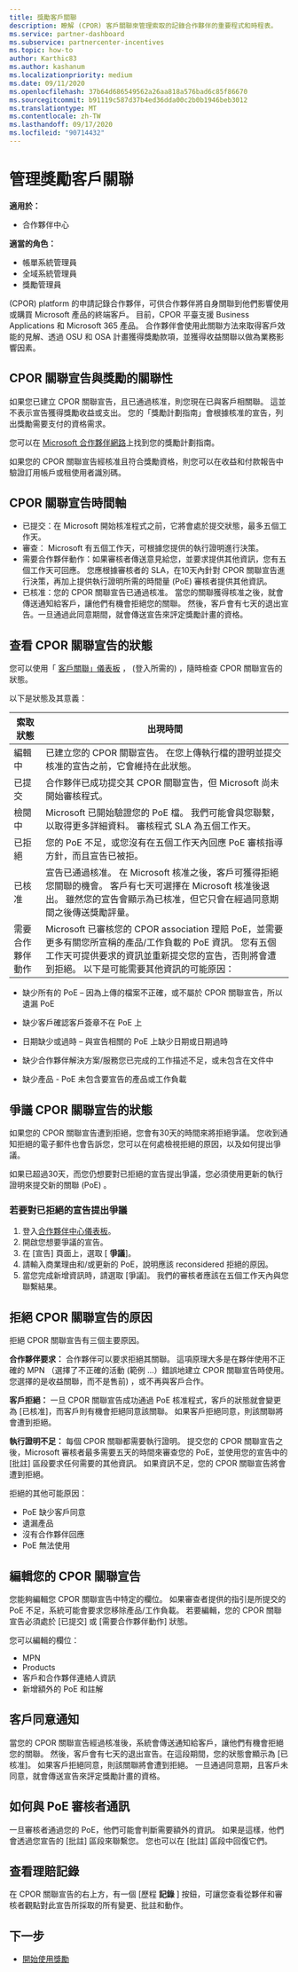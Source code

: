 ```yaml
---
title: 獎勵客戶關聯
description: 瞭解 (CPOR) 客戶關聯來管理索取的記錄合作夥伴的重要程式和時程表。
ms.service: partner-dashboard
ms.subservice: partnercenter-incentives
ms.topic: how-to
author: Karthic83
ms.author: kashanum
ms.localizationpriority: medium
ms.date: 09/11/2020
ms.openlocfilehash: 37b64d686549562a26aa818a576bad6c85f86670
ms.sourcegitcommit: b91119c587d37b4ed36dda00c2b0b1946beb3012
ms.translationtype: MT
ms.contentlocale: zh-TW
ms.lasthandoff: 09/17/2020
ms.locfileid: "90714432"
---
```

# <a name="manage-incentives-customer-associations"></a>管理獎勵客戶關聯

**適用於：**

- 合作夥伴中心

**適當的角色：**

- 帳單系統管理員
- 全域系統管理員
- 獎勵管理員

 (CPOR) platform 的申請記錄合作夥伴，可供合作夥伴將自身關聯到他們影響使用或購買 Microsoft 產品的終端客戶。 目前，CPOR 平臺支援 Business Applications 和 Microsoft 365 產品。 合作夥伴會使用此關聯方法來取得客戶效能的見解、透過 OSU 和 OSA 計畫獲得獎勵款項，並獲得收益關聯以做為業務影響因素。  

## <a name="how-your-cpor-association-claim-relates-to-incentives"></a>CPOR 關聯宣告與獎勵的關聯性

如果您已建立 CPOR 關聯宣告，且已通過核准，則您現在已與客戶相關聯。 這並不表示宣告獲得獎勵收益或支出。 您的「獎勵計劃指南」會根據核准的宣告，列出獎勵需要支付的資格需求。

您可以在 [Microsoft 合作夥伴網路](https://aka.ms/partnerincentives)上找到您的獎勵計劃指南。

如果您的 CPOR 關聯宣告經核准且符合獎勵資格，則您可以在收益和付款報告中驗證訂用帳戶或租使用者識別碼。 

## <a name="cpor-association-claims-timeline"></a>CPOR 關聯宣告時間軸

- 已提交：在 Microsoft 開始核准程式之前，它將會處於提交狀態，最多五個工作天。
- 審查： Microsoft 有五個工作天，可根據您提供的執行證明進行決策。
- 需要合作夥伴動作：如果審核者傳送意見給您，並要求提供其他資訊，您有五個工作天可回應。 您應根據審核者的 SLA，在10天內針對 CPOR 關聯宣告進行決策，再加上提供執行證明所需的時間量 (PoE) 審核者提供其他資訊。
- 已核准：您的 CPOR 關聯宣告已通過核准。 當您的關聯獲得核准之後，就會傳送通知給客戶，讓他們有機會拒絕您的關聯。 然後，客戶會有七天的退出宣告。一旦通過此同意期間，就會傳送宣告來評定獎勵計畫的資格。

## <a name="view-the-status-of-your-cpor-association-claim"></a>查看 CPOR 關聯宣告的狀態

您可以使用「 [客戶關聯」儀表板](https://partner.microsoft.com/dashboard/incentives/claims/associations) ， (登入所需的) ，隨時檢查 CPOR 關聯宣告的狀態。

以下是狀態及其意義：

| 索取狀態 | 出現時間 |
| ------ | ----------- | 
|  編輯中  | 已建立您的 CPOR 關聯宣告。 在您上傳執行檔的證明並提交核准的宣告之前，它會維持在此狀態。   |
|  已提交  | 合作夥伴已成功提交其 CPOR 關聯宣告，但 Microsoft 尚未開始審核程式。   |
|  檢閱中  | Microsoft 已開始驗證您的 PoE 檔。 我們可能會與您聯繫，以取得更多詳細資料。 審核程式 SLA 為五個工作天。  |
|  已拒絕  | 您的 PoE 不足，或您沒有在五個工作天內回應 PoE 審核指導方針，而且宣告已被拒。   |
|  已核准  | 宣告已通過核准。 在 Microsoft 核准之後，客戶可獲得拒絕您關聯的機會。 客戶有七天可選擇在 Microsoft 核准後退出。 雖然您的宣告會顯示為已核准，但它只會在經過同意期間之後傳送獎勵評量。   |
|  需要合作夥伴動作  | Microsoft 已審核您的 CPOR association 理賠 PoE，並需要更多有關您所宣稱的產品/工作負載的 PoE 資訊。 您有五個工作天可提供要求的資訊並重新提交您的宣告，否則將會遭到拒絕。 以下是可能需要其他資訊的可能原因：

- 缺少所有的 PoE – 因為上傳的檔案不正確，或不屬於 CPOR 關聯宣告，所以遺漏 PoE

- 缺少客戶確認客戶簽章不在 PoE 上

- 日期缺少或過時 – 與宣告相關的 PoE 上缺少日期或日期過時

- 缺少合作夥伴解決方案/服務您已完成的工作描述不足，或未包含在文件中

- 缺少產品 - PoE 未包含要宣告的產品或工作負載 

## <a name="dispute-the-status-of-a-cpor-association-claim"></a>爭議 CPOR 關聯宣告的狀態

如果您的 CPOR 關聯宣告遭到拒絕，您會有30天的時間來將拒絕爭議。 您收到通知拒絕的電子郵件也會告訴您，您可以在何處檢視拒絕的原因，以及如何提出爭議。  

如果已超過30天，而您仍想要對已拒絕的宣告提出爭議，您必須使用更新的執行證明來提交新的關聯 (PoE) 。 

### <a name="to-dispute-a-rejected-claim"></a>若要對已拒絕的宣告提出爭議

1. 登入[合作夥伴中心儀表板](https://partner.microsoft.com/dashboard/)。
2. 開啟您想要爭議的宣告。
3. 在 [宣告] 頁面上，選取 [ **爭議**]。
4. 請輸入商業理由和/或更新的 PoE，說明應該 reconsidered 拒絕的原因。
5. 當您完成新增資訊時，請選取 [爭議]。 我們的審核者應該在五個工作天內與您聯繫結果。

## <a name="reasons-a-cpor-association-claim-is-rejected"></a>拒絕 CPOR 關聯宣告的原因

拒絕 CPOR 關聯宣告有三個主要原因。

**合作夥伴要求：** 合作夥伴可以要求拒絕其關聯。 這項原理大多是在夥伴使用不正確的 MPN （選擇了不正確的活動 (範例 ...）錯誤地建立 CPOR 關聯宣告時使用。 您選擇的是收益關聯，而不是售前) ，或不再與客戶合作。

**客戶拒絕：** 一旦 CPOR 關聯宣告成功通過 PoE 核准程式，客戶的狀態就會變更為 [已核准]，而客戶則有機會拒絕同意該關聯。 如果客戶拒絕同意，則該關聯將會遭到拒絕。

**執行證明不足：** 每個 CPOR 關聯都需要執行證明。 提交您的 CPOR 關聯宣告之後，Microsoft 審核者最多需要五天的時間來審查您的 PoE，並使用您的宣告中的 [批註] 區段要求任何需要的其他資訊。 如果資訊不足，您的 CPOR 關聯宣告將會遭到拒絕。

拒絕的其他可能原因：

- PoE 缺少客戶同意
- 遺漏產品
- 沒有合作夥伴回應
- PoE 無法使用

## <a name="edit-your-cpor-association-claim"></a>編輯您的 CPOR 關聯宣告

您能夠編輯您 CPOR 關聯宣告中特定的欄位。 如果審查者提供的指引是所提交的 PoE 不足，系統可能會要求您移除產品/工作負載。 若要編輯，您的 CPOR 關聯宣告必須處於 [已提交] 或 [需要合作夥伴動作] 狀態。

您可以編輯的欄位：

- MPN
- Products
- 客戶和合作夥伴連絡人資訊
- 新增額外的 PoE 和註解

## <a name="customer-consent-notification"></a>客戶同意通知

當您的 CPOR 關聯宣告經過核准後，系統會傳送通知給客戶，讓他們有機會拒絕您的關聯。 然後，客戶會有七天的退出宣告。在這段期間，您的狀態會顯示為 [已核准]。 如果客戶拒絕同意，則該關聯將會遭到拒絕。 一旦通過同意期，且客戶未同意，就會傳送宣告來評定獎勵計畫的資格。

## <a name="how-to-communicate-with-poe-reviewers"></a>如何與 PoE 審核者通訊

一旦審核者通過您的 PoE，他們可能會判斷需要額外的資訊。 如果是這樣，他們會透過您宣告的 [批註] 區段來聯繫您。 您也可以在 [批註] 區段中回復它們。

## <a name="view-claim-history"></a>查看理賠記錄

在 CPOR 關聯宣告的右上方，有一個 [歷程 **記錄** ] 按鈕，可讓您查看從夥伴和審核者觀點對此宣告所採取的所有變更、批註和動作。

## <a name="next-steps"></a>下一步

- [開始使用獎勵](incentives-get-started-intro.md)